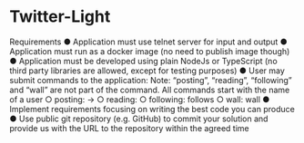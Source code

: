 # Twitter-Light
Requirements
● Application must use telnet server for input and output
● Application must run as a docker image (no need to publish image though)
● Application must be developed using plain NodeJs or TypeScript (no third party
libraries are allowed, except for testing purposes)
● User may submit commands to the application:
Note: “posting”, “reading”, “following” and “wall” are not part of the command. All
commands start with the name of a user
○ posting: <user> -> <message>
○ reading: <user>
○ following: <user> follows <another user>
○ wall: <user> wall
● Implement requirements focusing on writing the best code you can produce
● Use public git repository (e.g. GitHub) to commit your solution and provide us with
the URL to the repository within the agreed time
